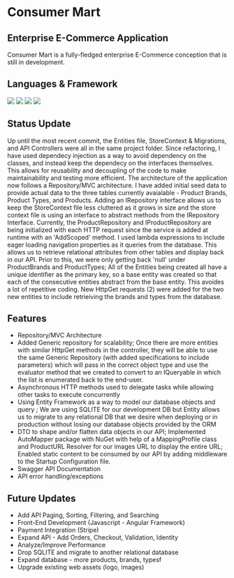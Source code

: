 # Consumer Mart 



## Enterprise E-Commerce Application 
Consumer Mart is a fully-fledged enterprise E-Commerce conception that is still in development.  


## Languages & Framework
![](https://img.shields.io/badge/FrontEnd-Angular-informational?style=flat&logo=<LOGO_NAME>&logoColor=white&color=5F7FF6)
![](https://img.shields.io/badge/Framework-.NET-informational?style=flat&logo=<LOGO_NAME>&logoColor=white&color=5F7FF6)
![](https://img.shields.io/badge/Database-SQLITE-informational?style=flat&logo=<LOGO_NAME>&logoColor=white&color=5F7FF6)
![](https://img.shields.io/badge/BackEnd-C-informational?style=flat&logo=<LOGO_NAME>&logoColor=white&color=5F7FF6)

## Status Update

Up until the most recent commit, the Entities file, StoreContext & Migrations, and API Controllers were all in the same project folder.  Since refactoring, I have used dependecy injection as a way to avoid dependency on the classes, and instead keep the dependecy on the interfaces themselves.  This allows for reusability and decoupling of the code to make maintainability and testing more efficient.  The architecture of the application now follows a Repository/MVC architecture.  I have added initial seed data to provide actual data to the three tables currently avaialable - Product Brands, Product Types, and Products.  Adding an IRepository interface allows us to keep the StoreContext file less cluttered as it grows in size and the store context file is using an interface to abstract methods from the IRepository Interface.  Currently, the ProductRepository and IProductRepository are being initialized with each HTTP request since the service is added at runtime with an 'AddScoped' method.  I used lambda expressions to include eager loading navigation properties as it queries from the database.  This allows us to retrieve relational attributes from other tables and display back in our API.  Prior to this, we were only getting back 'null' under ProductBrands and ProductTypes;  All of the Entities being created all have a unique identifier as the primary key, so a base entity was created so that each of the consecutive entities abstract from the base entity.  This avoides a lot of repetitive coding.  New HttpGet requests (2) were added for the two new entities to include retrieiving the brands and types from the database.  

## Features

- Repository/MVC Architecture
- Added Generic repository for scalability; Once there are more entities with similar HttpGet methods in the controller, they will be able to use the same Generic Repository (with added specifications to include parameters) which will pass in the correct object type and use the evaluator method that we created to convert to an IQueryable in which the list is enumerated back to the end-user.  
- Asynchronous HTTP methods used to delegate tasks while allowing other tasks to execute concurrently
- Using Entity Framework as a way to model our database objects and query ;  We are using SQLITE for our development DB but Entity allows us to migrate to any relational DB that we desire when deploying or in production without losing our database objects provided by the ORM
- DTO to shape and/or flatten data objects in our API;  Implemented AutoMapper package with NuGet with help of a MappingProfile class and ProductURL Resolver for our images URL to display the entire URL;  Enabled static content to be consumed by our API by adding middleware to the Startup Configuration file.
- Swagger API Documentation
- API error handling/exceptions 

## Future Updates

- Add API Paging, Sorting, Filtering, and Searching
- Front-End Development (Javascript - Angular Framework)
- Payment Integration (Stripe)
- Expand API - Add Orders, Checkout, Validation, Identity
- Analyze/Improve Performance 
- Drop SQLITE and migrate to another relational database 
- Expand database - more products, brands, typesf
- Upgrade existing web assets (logo, images)




